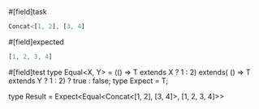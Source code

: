 #[field]task
```ts
Concat<[1, 2], [3, 4]
```

#[field]expected
```ts
[1, 2, 3, 4]
```

#[field]test
type Equal<X, Y> = (<T>() => T extends X ? 1 : 2) extends(
    <T>() => T extends Y ? 1 : 2) ? true : false;
type Expect<T extends true> = T;

type Result = Expect<Equal<Concat<[1, 2], [3, 4]>, [1, 2, 3, 4]>>